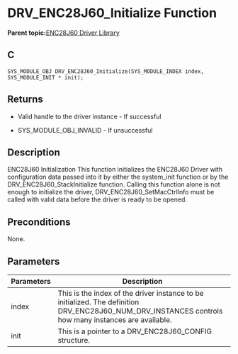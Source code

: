 # DRV\_ENC28J60\_Initialize Function

**Parent topic:**[ENC28J60 Driver Library](GUID-58EA08F2-E38D-48FD-BD75-C2972C0EE761.md)

## C

```
SYS_MODULE_OBJ DRV_ENC28J60_Initialize(SYS_MODULE_INDEX index, SYS_MODULE_INIT * init); 
```

## Returns

-   Valid handle to the driver instance - If successful

-   SYS\_MODULE\_OBJ\_INVALID - If unsuccessful


## Description

ENC28J60 Initialization This function initializes the ENC28J60 Driver with configuration data passed into it by either the system\_init function or by the DRV\_ENC28J60\_StackInitialize function. Calling this function alone is not enough to initialize the driver, DRV\_ENC28J60\_SetMacCtrlInfo must be called with valid data before the driver is ready to be opened.

## Preconditions

None.

## Parameters

|Parameters|Description|
|----------|-----------|
|index|This is the index of the driver instance to be initialized. The definition DRV\_ENC28J60\_NUM\_DRV\_INSTANCES controls how many instances are available.|
|init|This is a pointer to a DRV\_ENC28J60\_CONFIG structure.|

